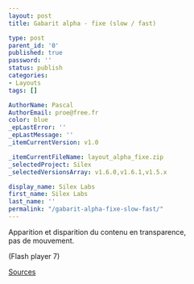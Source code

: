 ```yaml
---
layout: post
title: Gabarit alpha - fixe (slow / fast)

type: post
parent_id: '0'
published: true
password: ''
status: publish
categories:
- Layouts
tags: []

AuthorName: Pascal
AuthorEmail: proe@free.fr
color: blue
_epLastError: ''
_epLastMessage: ''
_itemCurrentVersion: v1.0

_itemCurrentFileName: layout_alpha_fixe.zip
_selectedProject: Silex
_selectedVersionsArray: v1.6.0,v1.6.1,v1.5.x

display_name: Silex Labs
first_name: Silex Labs
last_name: ''
permalink: "/gabarit-alpha-fixe-slow-fast/"
---
```


Apparition et disparition du contenu en transparence,  
pas de mouvement.

(Flash player 7)

[Sources](http://wp-manager.silexlabs.org/wp-content/uploads/2009/06/layout_alpha_fixe.zip)